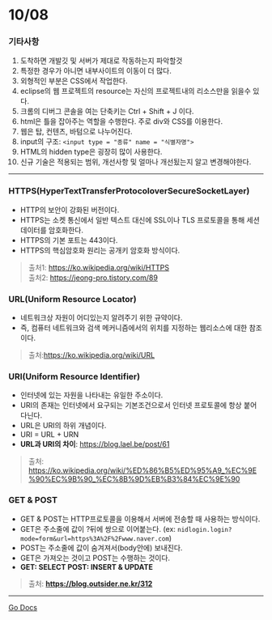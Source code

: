 10/08
===
### 기타사항

1. 도착하면 개발깃 및 서버가 제대로 작동하는지 파악할것
2. 특정한 경우가 아니면 내부사이트의 이동이 더 많다.
3. 외형적인 부분은 CSS에서 작업한다.
4. eclipse의 웹 프로젝트의 resource는 자신의 프로젝트내의 리소스만을 읽을수 있다.
5. 크롬의 디버그 콘솔을 여는 단축키는 Ctrl + Shift + J 이다.
6. html은 틀을 잡아주는 역할을 수행한다. 주로 div와 CSS를 이용한다.
7. 웹은 탑, 컨텐츠, 바텀으로 나누어진다.
8. input의 구조: ```<input type = "종류" name = "식별자명">```
9. HTML의 hidden type은 굉장히 많이 사용한다.
10. 신규 기술은 적용되는 범위, 개선사항 및 얼마나 개선됬는지 알고 변경해야한다.

---
### HTTPS(HyperTextTransferProtocoloverSecureSocketLayer)

* HTTP의 보안이 강화된 버전이다.
* HTTPS는 소켓 통신에서 일반 텍스트 대신에 SSL이나 TLS 프로토콜을 통해 세션 데이터를 암호화한다.
* HTTPS의 기본 포트는 443이다.
* HTTPS의 핵심암호화 원리는 공개키 암호화 방식이다.

>출처1: https://ko.wikipedia.org/wiki/HTTPS  
>출처2: https://jeong-pro.tistory.com/89

### URL(Uniform Resource Locator)

* 네트워크상 자원이 어디있는지 알려주기 위한 규약이다.
* 즉, 컴퓨터 네트워크와 검색 메커니즘에서의 위치를 지정하는 웹리소스에 대한 참조이다.

>출처:https://ko.wikipedia.org/wiki/URL

### URI(Uniform Resource Identifier)

* 인터넷에 있는 자원을 나타내는 유일한 주소이다.
* URI의 존재는 인터넷에서 요구되는 기본조건으로서 인터넷 프로토콜에 항상 붙어 다닌다.
* URL은 URI의 하위 개념이다.
* URI = URL + URN
* **URL과 URI의 차이**: https://blog.lael.be/post/61

>출처: https://ko.wikipedia.org/wiki/%ED%86%B5%ED%95%A9_%EC%9E%90%EC%9B%90_%EC%8B%9D%EB%B3%84%EC%9E%90

### GET & POST

* GET & POST는 HTTP프로토콜을 이용해서 서버에 전송할 때 사용하는 방식이다.
* GET은 주소줄에 값이 ?뒤에 쌍으로 이어붙는다. (ex: ```nidlogin.login?mode=form&url=https%3A%2F%2Fwww.naver.com```)
* POST는 주소줄에 값이 숨겨져서(body안에) 보내진다.
* GET은 가져오는 것이고 POST는 수행하는 것이다.
* **GET: SELECT POST: INSERT & UPDATE**

>출처: **https://blog.outsider.ne.kr/312**

---
[Go Docs](https://github.com/MristerWing/PrivateProject/tree/subDrive/5.MVC/Docs)  